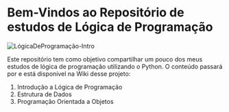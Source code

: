 # Bem-Vindos ao Repositório de estudos de Lógica de Programação 
![LógicaDeProgramação-Intro](https://i.pinimg.com/originals/11/e8/8b/11e88bc3f824fae836334068ef95f3b8.png)

Este repositório tem como objetivo compartilhar um pouco dos meus estudos de lógica de programação utilizando o Python. O conteúdo passará por e está disponível na Wiki desse projeto:

1. Introdução a Lógica de Programação
2. Estrutura de Dados
3. Programação Orientada a Objetos

